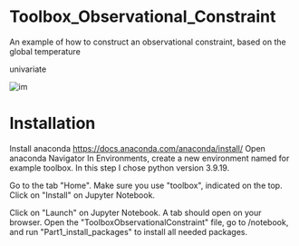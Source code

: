 # Toolbox_Observational_Constraint
An example of how to construct an observational constraint, based on the global temperature

univariate




![im](https://github.com/user-attachments/assets/a8fdfc8d-945b-4a05-8ba3-65b146f50f17)


# Installation 
Install anaconda https://docs.anaconda.com/anaconda/install/
Open anaconda Navigator
In Environments, create a new environment named for example toolbox. In this step I chose python version 3.9.19.

Go to the tab "Home". Make sure you use "toolbox", indicated on the top. Click on "Install" on Jupyter Notebook.

Click on "Launch" on Jupyter Notebook. A tab should open on your browser. Open the "ToolboxObservationalConstraint" file, go to /notebook, and run "Part1_install_packages" to install all needed packages.


